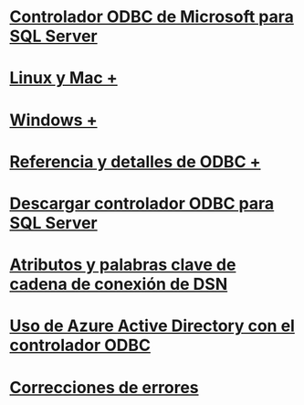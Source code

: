 # [Controlador ODBC de Microsoft para SQL Server](microsoft-odbc-driver-for-sql-server.md)

# [Linux y Mac +](./linux-mac/system-requirements.md)
# [Windows +](./windows/microsoft-odbc-driver-for-sql-server-on-windows.md)

# [Referencia y detalles de ODBC +](../../odbc/microsoft-open-database-connectivity-odbc.md)
# [Descargar controlador ODBC para SQL Server](download-odbc-driver-for-sql-server.md)

# [Atributos y palabras clave de cadena de conexión de DSN](dsn-connection-string-attribute.md)
# [Uso de Azure Active Directory con el controlador ODBC](using-azure-active-directory.md)

# [Correcciones de errores](bug-fixes.md)
